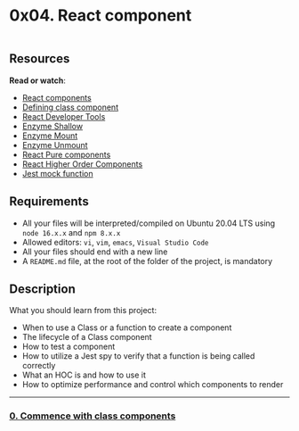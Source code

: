 # 0x04. React component

<div class="panel panel-default" id="project-description">
  <div class="panel-body">
    <p><img src="https://github.com/SharaGB/holbertonschool-web_react/assets/90220978/dcf82a5d-b216-4eee-908c-893b176aab15" alt="" loading="lazy" style=""></p>

<h2>Resources</h2>

<p><strong>Read or watch</strong>:</p>

<ul>
<li><a href="https://react.dev/reference/react/components" title="React components" target="_blank">React components</a></li>
<li><a href="https://react.dev/reference/react/Component#defining-a-class-component" title="Defining class component" target="_blank">Defining class component</a></li>
<li><a href="https://chrome.google.com/webstore/detail/react-developer-tools/fmkadmapgofadopljbjfkapdkoienihi" title="React Developer Tools" target="_blank">React Developer Tools</a></li>
<li><a href="https://enzymejs.github.io/enzyme/docs/api/shallow.html" title="Enzyme Shallow" target="_blank">Enzyme Shallow</a></li>
<li><a href="https://enzymejs.github.io/enzyme/docs/api/ReactWrapper/mount.html" title="Enzyme Mount" target="_blank">Enzyme Mount</a></li>
<li><a href="https://enzymejs.github.io/enzyme/docs/api/ReactWrapper/unmount.html" title="Enzyme Unmount" target="_blank">Enzyme Unmount</a></li>
<li><a href="https://react.dev/reference/react/PureComponent" title="React Pure components" target="_blank">React Pure components</a></li>
<li><a href="https://www.robinwieruch.de/react-higher-order-components/" title="React Higher Order Components" target="_blank">React Higher Order Components</a></li>
<li><a href="https://jestjs.io/docs/jest-object" title="Jest mock function" target="_blank">Jest mock function</a></li>
</ul>

<h2>Requirements</h2>

<ul>
<li>All your files will be interpreted/compiled on Ubuntu 20.04 LTS using <code>node 16.x.x</code> and <code>npm 8.x.x</code></li>
<li>Allowed editors: <code>vi</code>, <code>vim</code>, <code>emacs</code>, <code>Visual Studio Code</code></li>
<li>All your files should end with a new line</li>
<li>A <code>README.md</code> file, at the root of the folder of the project, is mandatory</li>
</ul>

  </div>
</div>

## Description
What you should learn from this project:

* When to use a Class or a function to create a component
* The lifecycle of a Class component
* How to test a component
* How to utilize a Jest spy to verify that a function is being called correctly
* What an HOC is and how to use it
* How to optimize performance and control which components to render

---

### [0. Commence with class components](./task_0/dashboard)

### []()

### []()

### []()

### []()

### []()

### []()

### []()

### []()

### []()

### []()
